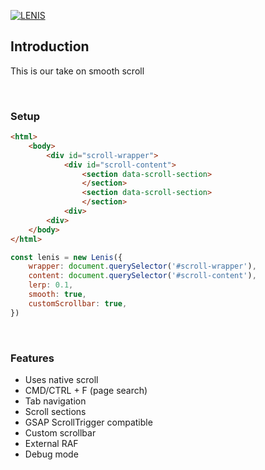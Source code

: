 
[![LENIS](https://assets.studiofreight.com/lenis/header.png)](https://github.com/studio-freight/lenis)

  

<!-- <p align="center">

<a aria-label="Vercel logo" href="https://vercel.com">

<img src="https://badgen.net/badge/icon/Next?icon=zeit&label&color=black&labelColor=black">

</a>

<br/>

<a aria-label="NPM version" href="https://www.npmjs.com/package/swr">

<img alt="" src="https://badgen.net/npm/v/swr?color=black&labelColor=black">

</a>

<a aria-label="Package size" href="https://bundlephobia.com/result?p=swr">

<img alt="" src="https://badgen.net/bundlephobia/minzip/swr?color=black&labelColor=black">

</a>

<a aria-label="License" href="https://github.com/vercel/swr/blob/main/LICENSE">

<img alt="" src="https://badgen.net/npm/license/swr?color=black&labelColor=black">

</a>

</p> -->

  

## Introduction

  

This is our take on smooth scroll

<br>
  
###  Setup
```html
<html>
	<body>
		<div id="scroll-wrapper">
			<div id="scroll-content">
				<section data-scroll-section>
				</section>
				<section data-scroll-section>
				</section>
			<div>
		<div>
	</body>
</html>
```

```js
const lenis = new Lenis({
	wrapper: document.querySelector('#scroll-wrapper'),
	content: document.querySelector('#scroll-content'),
	lerp: 0.1,
	smooth: true,
	customScrollbar: true,
})
```

<br>

### Features

- Uses native scroll
- CMD/CTRL + F (page search)
- Tab navigation
- Scroll sections
- GSAP ScrollTrigger compatible
- Custom scrollbar
- External RAF
- Debug mode